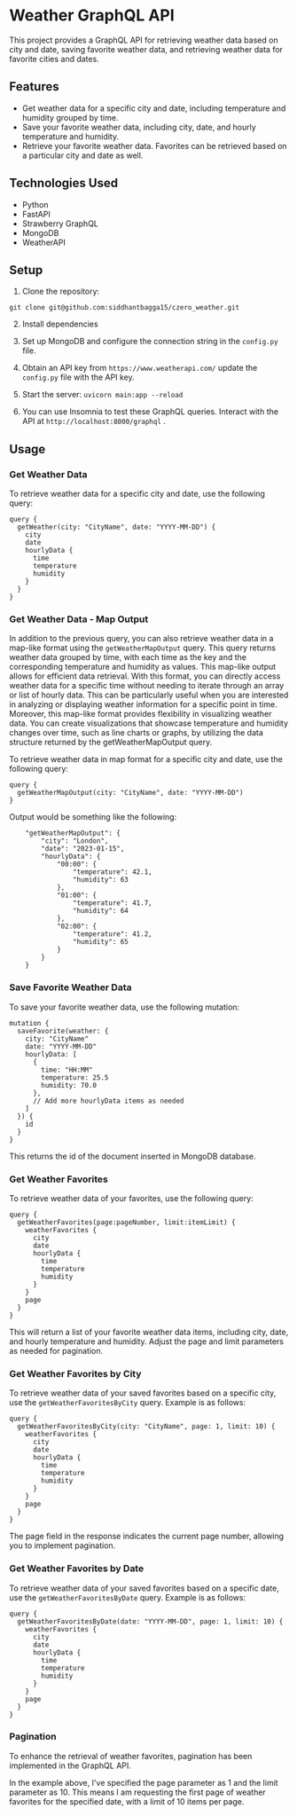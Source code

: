 # Weather GraphQL API

This project provides a GraphQL API for retrieving weather data based on city and date, saving favorite weather data, and retrieving weather data for favorite cities and dates.

## Features

- Get weather data for a specific city and date, including temperature and humidity grouped by time.
- Save your favorite weather data, including city, date, and hourly temperature and humidity.
- Retrieve your favorite weather data. Favorites can be retrieved based on a particular city and date as well. 

## Technologies Used

- Python
- FastAPI
- Strawberry GraphQL
- MongoDB
- WeatherAPI

## Setup

1. Clone the repository:

`git clone git@github.com:siddhantbagga15/czero_weather.git`

2. Install dependencies

3. Set up MongoDB and configure the connection string in the `config.py` file.

4. Obtain an API key from `https://www.weatherapi.com/` update the `config.py` file with the API key.

5. Start the server: `uvicorn main:app --reload`

6. You can use Insomnia to test these GraphQL queries. Interact with the API at `http://localhost:8000/graphql` .

## Usage

### Get Weather Data

To retrieve weather data for a specific city and date, use the following query:
```
query {
  getWeather(city: "CityName", date: "YYYY-MM-DD") {
    city
    date
    hourlyData {
      time
      temperature
      humidity
    }
  }
}
```

### Get Weather Data - Map Output

In addition to the previous query, you can also retrieve weather data in a map-like format using the `getWeatherMapOutput` query. This query returns weather data grouped by time, with each time as the key and the corresponding temperature and humidity as values. This map-like output allows for efficient data retrieval. With this format, you can directly access weather data for a specific time without needing to iterate through an array or list of hourly data. This can be particularly useful when you are interested in analyzing or displaying weather information for a specific point in time. Moreover, this map-like format provides flexibility in visualizing weather data. You can create visualizations that showcase temperature and humidity changes over time, such as line charts or graphs, by utilizing the data structure returned by the getWeatherMapOutput query.

To retrieve weather data in map format for a specific city and date, use the following query:

```
query {
  getWeatherMapOutput(city: "CityName", date: "YYYY-MM-DD")
}
```

Output would be something like the following:

		"getWeatherMapOutput": {
			"city": "London",
			"date": "2023-01-15",
			"hourlyData": {
				"00:00": {
					"temperature": 42.1,
					"humidity": 63
				},
				"01:00": {
					"temperature": 41.7,
					"humidity": 64
				},
				"02:00": {
					"temperature": 41.2,
					"humidity": 65
				}
            }
        }

### Save Favorite Weather Data

To save your favorite weather data, use the following mutation:

```
mutation {
  saveFavorite(weather: {
    city: "CityName"
    date: "YYYY-MM-DD"
    hourlyData: [
      {
        time: "HH:MM"
        temperature: 25.5
        humidity: 70.0
      },
      // Add more hourlyData items as needed
    ]
  }) {
    id
  }
}
```

This returns the id of the document inserted in MongoDB database. 

### Get Weather Favorites

To retrieve weather data of your favorites, use the following query:

```
query {
  getWeatherFavorites(page:pageNumber, limit:itemLimit) {
    weatherFavorites {
      city
      date
      hourlyData {
        time
        temperature
        humidity
      }
    }
    page
  }
}
```
This will return a list of your favorite weather data items, including city, date, and hourly temperature and humidity. Adjust the page and limit parameters as needed for pagination.

### Get Weather Favorites by City

To retrieve weather data of your saved favorites based on a specific city, use the `getWeatherFavoritesByCity` query. Example is as follows:

```
query {
  getWeatherFavoritesByCity(city: "CityName", page: 1, limit: 10) {
    weatherFavorites {
      city
      date
      hourlyData {
        time
        temperature
        humidity
      }
    }
    page
  }
}
```

The page field in the response indicates the current page number, allowing you to implement pagination.

### Get Weather Favorites by Date

To retrieve weather data of your saved favorites based on a specific date, use the `getWeatherFavoritesByDate` query. Example is as follows:

```
query {
  getWeatherFavoritesByDate(date: "YYYY-MM-DD", page: 1, limit: 10) {
    weatherFavorites {
      city
      date
      hourlyData {
        time
        temperature
        humidity
      }
    }
    page
  }
}
```

### Pagination

To enhance the retrieval of weather favorites, pagination has been implemented in the GraphQL API.

In the example above, I've specified the page parameter as 1 and the limit parameter as 10. This means I am requesting the first page of weather favorites for the specified date, with a limit of 10 items per page.